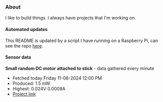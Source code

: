 ### About
I like to build things. I always have projects that I'm working on.

#### Automated updates
This README is updated by a script I have running on a Raspberry Pi, can see the repo [here](https://github.com/jdc-cunningham/raspi-git-repo-updater).

#### Sensor data


**Small random DC motor attached to stick** - data gathered every minute
- Fetched today Friday 11-08-2024 12:00 PM
- Produced: 1.5 mW
- Highest: 0.024V 0.0008A
- [Project link](https://github.com/jdc-cunningham/turbine-raspi)